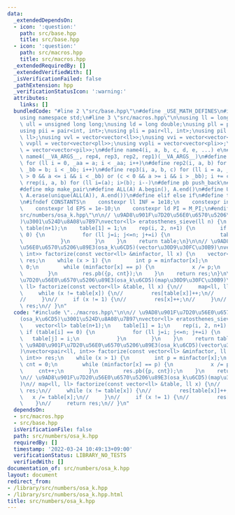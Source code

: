 ```yaml
---
data:
  _extendedDependsOn:
  - icon: ':question:'
    path: src/base.hpp
    title: src/base.hpp
  - icon: ':question:'
    path: src/macros.hpp
    title: src/macros.hpp
  _extendedRequiredBy: []
  _extendedVerifiedWith: []
  _isVerificationFailed: false
  _pathExtension: hpp
  _verificationStatusIcon: ':warning:'
  attributes:
    links: []
  bundledCode: "#line 2 \"src/base.hpp\"\n#define _USE_MATH_DEFINES\n#include <bits/stdc++.h>\n\
    using namespace std;\n#line 3 \"src/macros.hpp\"\n\nusing ll = long long;\nusing\
    \ ull = unsigned long long;\nusing ld = long double;\nusing pll = pair<ll, ll>;\n\
    using pii = pair<int, int>;\nusing pli = pair<ll, int>;\nusing pil = pair<int,\
    \ ll>;\nusing vvl = vector<vector<ll>>;\nusing vvi = vector<vector<int>>;\nusing\
    \ vvpll = vector<vector<pll>>;\nusing vvpli = vector<vector<pli>>;\nusing vvpil\
    \ = vector<vector<pil>>;\n#define name4(i, a, b, c, d, e, ...) e\n#define rep(...)\
    \ name4(__VA_ARGS__, rep4, rep3, rep2, rep1)(__VA_ARGS__)\n#define rep1(i, a)\
    \ for (ll i = 0, _aa = a; i < _aa; i++)\n#define rep2(i, a, b) for (ll i = a,\
    \ _bb = b; i < _bb; i++)\n#define rep3(i, a, b, c) for (ll i = a, _bb = b; (c\
    \ > 0 && a <= i && i < _bb) or (c < 0 && a >= i && i > _bb); i += c)\n#define\
    \ rrep(i, a, b) for (ll i=(a); i>(b); i--)\n#define pb push_back\n#define eb emplace_back\n\
    #define mkp make_pair\n#define ALL(A) A.begin(), A.end()\n#define UNIQUE(A) sort(ALL(A)),\
    \ A.erase(unique(ALL(A)), A.end())\n#define elif else if\n#define tostr to_string\n\
    \n#ifndef CONSTANTS\n    constexpr ll INF = 1e18;\n    constexpr int MOD = 1000000007;\n\
    \    constexpr ld EPS = 1e-10;\n    constexpr ld PI = M_PI;\n#endif\n#line 2 \"\
    src/numbers/osa_k.hpp\"\n\n// \u9AD8\u901F\u7D20\u56E0\u6570\u5206\u89E3(osa_k\u6CD5\
    )\u3001\u524D\u8A08\u7B97\nvector<ll> eratosthenes_sieve(ll n) {\n    vector<ll>\
    \ table(n+1);\n    table[1] = 1;\n    rep(i, 2, n+1) {\n        if (table[i] ==\
    \ 0) {\n            for (ll j=i; j<=n; j+=i) {\n                table[j] = i;\n\
    \            }\n        }\n    }\n    return table;\n}\n\n// \u9AD8\u901F\u7D20\
    \u56E0\u6570\u5206\u89E3(osa_k\u6CD5)(vector\u30D9\u30FC\u30B9)\nvector<pair<ll,\
    \ int>> factorize(const vector<ll> &minfactor, ll x) {\n    vector<pair<ll, int>>\
    \ res;\n    while (x > 1) {\n        int p = minfactor[x];\n        int cnt =\
    \ 0;\n        while (minfactor[x] == p) {\n            x /= p;\n            cnt++;\n\
    \        }\n        res.pb({p, cnt});\n    }\n    return res;\n}\n\n// \u9AD8\u901F\
    \u7D20\u56E0\u6570\u5206\u89E3(osa_k\u6CD5)(map\u30D9\u30FC\u30B9)\n// map<ll,\
    \ ll> factorize(const vector<ll> &table, ll x) {\n//     map<ll, ll> res;\n//\
    \     while (x != table[x]) {\n//         res[table[x]]++;\n//         x /= table[x];\n\
    //     }\n//     if (x != 1) {\n//         res[x]++;\n//     }\n//     return\
    \ res;\n// }\n"
  code: "#include \"../macros.hpp\"\n\n// \u9AD8\u901F\u7D20\u56E0\u6570\u5206\u89E3\
    (osa_k\u6CD5)\u3001\u524D\u8A08\u7B97\nvector<ll> eratosthenes_sieve(ll n) {\n\
    \    vector<ll> table(n+1);\n    table[1] = 1;\n    rep(i, 2, n+1) {\n       \
    \ if (table[i] == 0) {\n            for (ll j=i; j<=n; j+=i) {\n             \
    \   table[j] = i;\n            }\n        }\n    }\n    return table;\n}\n\n//\
    \ \u9AD8\u901F\u7D20\u56E0\u6570\u5206\u89E3(osa_k\u6CD5)(vector\u30D9\u30FC\u30B9\
    )\nvector<pair<ll, int>> factorize(const vector<ll> &minfactor, ll x) {\n    vector<pair<ll,\
    \ int>> res;\n    while (x > 1) {\n        int p = minfactor[x];\n        int\
    \ cnt = 0;\n        while (minfactor[x] == p) {\n            x /= p;\n       \
    \     cnt++;\n        }\n        res.pb({p, cnt});\n    }\n    return res;\n}\n\
    \n// \u9AD8\u901F\u7D20\u56E0\u6570\u5206\u89E3(osa_k\u6CD5)(map\u30D9\u30FC\u30B9\
    )\n// map<ll, ll> factorize(const vector<ll> &table, ll x) {\n//     map<ll, ll>\
    \ res;\n//     while (x != table[x]) {\n//         res[table[x]]++;\n//      \
    \   x /= table[x];\n//     }\n//     if (x != 1) {\n//         res[x]++;\n// \
    \    }\n//     return res;\n// }\n"
  dependsOn:
  - src/macros.hpp
  - src/base.hpp
  isVerificationFile: false
  path: src/numbers/osa_k.hpp
  requiredBy: []
  timestamp: '2022-03-24 10:49:13+09:00'
  verificationStatus: LIBRARY_NO_TESTS
  verifiedWith: []
documentation_of: src/numbers/osa_k.hpp
layout: document
redirect_from:
- /library/src/numbers/osa_k.hpp
- /library/src/numbers/osa_k.hpp.html
title: src/numbers/osa_k.hpp
---
```

